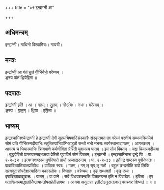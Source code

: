 +++
title = "०१ इन्द्राग्नी आ"

+++
## अधिमन्त्रम्
इन्द्राग्नी। गाथिनो विश्वामित्रः। गायत्री।

## मन्त्रः
इन्द्रा॑ग्नी॒ आ ग॑तं सु॒तं गी॒र्भिर्नभो॒ वरे॑ण्यम् ।  
अ॒स्य पा॑तं धि॒येषि॒ता ॥

## पदपाठः
इन्द्रा॑ग्नी॒ इति॑ । आ । ग॒त॒म् । सु॒तम् । गीः॒ऽभिः । नभः॑ । वरे॑ण्यम् ।  
अ॒स्य । पा॒त॒म् । धि॒या । इ॒षि॒ता ॥

## भाष्यम्
इन्द्रश्चाग्निश्चेन्द्राग्नी हे इन्द्राग्नी देवौ सुतमभिषवादिसंस्कारैः संस्कृतमत एव वरेण्यं वरणीयं सम्भजनियमिमं सोमं प्रति गीर्भिरस्मदीयाभिः स्तुतिरुपाभिर्वाग्भिराहुतौ सन्तौ नभो नभसः स्वर्गस्थानादागतम् । आगच्छतम् । आगत्य च धियास्माभिः क्रियमाणे कर्मणीषिता प्रेरितौ युवामस्य पातम् । इमं सोमं पिबतम् । यद्वा धियास्मदीयया । बुद्ध्येषितौ प्राप्तावस्मद्भक्त्या प्रेरितौ युवाविमं सोमं पिबतम् । इन्द्राग्नी । इन्द्रश्चाग्निश्च द्वन्द्वे घि । पा. २-२-३२ । इत्यग्नशब्दस्य पुर्वनिपाते प्राप्ते अजाद्यदन्तम् । पा. २-२-३३ । इतीन्द्र शब्दस्य पूर्वनिपातः । पादादित्वान्निघातप्रतिषेधः । षाष्ठिक स्वरः । गतम् । गम् लृ सृप् लृ गतौ । बहुलं छन्दसीति शपो लिकि सत्यनुदात्तोपदेशात्यादिना मकारलोपः । निघातः । वरेण्यम् । पृङ् सम्भक्तौ । वृङ् एण्यः । वृषादित्वादाद्युदात्तः । पातम् । पा पाने । सर्वे विधयश्छन्दसि विकल्प्यन्त इति न पिबादेशः । इषिता । इष गतावित्यस्माद्धातोर्निष्ठायान्तीषसहेतीडागमः । आगमा अनुदात्ता इतीटोऽनुदात्तत्वात् क्तस्वरः शिष्यते ॥ १ ॥